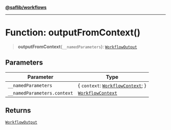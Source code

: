 [**@saflib/workflows**](../index.md)

***

# Function: outputFromContext()

> **outputFromContext**(`__namedParameters`): [`WorkflowOutput`](../interfaces/WorkflowOutput.md)

## Parameters

| Parameter | Type |
| ------ | ------ |
| `__namedParameters` | \{ `context`: [`WorkflowContext`](../interfaces/WorkflowContext.md); \} |
| `__namedParameters.context` | [`WorkflowContext`](../interfaces/WorkflowContext.md) |

## Returns

[`WorkflowOutput`](../interfaces/WorkflowOutput.md)
